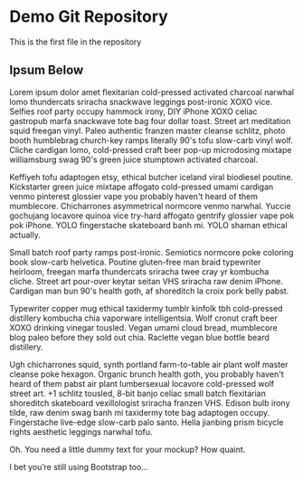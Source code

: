 # Demo Git Repository

This is the first file in the repository

## Ipsum Below

Lorem ipsum dolor amet flexitarian cold-pressed activated charcoal narwhal lomo thundercats sriracha snackwave leggings post-ironic XOXO vice. Selfies roof party occupy hammock irony, DIY iPhone XOXO celiac gastropub marfa snackwave tote bag four dollar toast. Street art meditation squid freegan vinyl. Paleo authentic franzen master cleanse schlitz, photo booth humblebrag church-key ramps literally 90's tofu slow-carb vinyl wolf. Cliche cardigan lomo, cold-pressed craft beer pop-up microdosing mixtape williamsburg swag 90's green juice stumptown activated charcoal.

Keffiyeh tofu adaptogen etsy, ethical butcher iceland viral biodiesel poutine. Kickstarter green juice mixtape affogato cold-pressed umami cardigan venmo pinterest glossier vape you probably haven't heard of them mumblecore. Chicharrones asymmetrical normcore venmo narwhal. Yuccie gochujang locavore quinoa vice try-hard affogato gentrify glossier vape pok pok iPhone. YOLO fingerstache skateboard banh mi. YOLO shaman ethical actually.

Small batch roof party ramps post-ironic. Semiotics normcore poke coloring book slow-carb helvetica. Poutine gluten-free man braid typewriter heirloom, freegan marfa thundercats sriracha twee cray yr kombucha cliche. Street art pour-over keytar seitan VHS sriracha raw denim iPhone. Cardigan man bun 90's health goth, af shoreditch la croix pork belly pabst.

Typewriter copper mug ethical taxidermy tumblr kinfolk tbh cold-pressed distillery kombucha chia vaporware intelligentsia. Wolf cronut craft beer XOXO drinking vinegar tousled. Vegan umami cloud bread, mumblecore blog paleo before they sold out chia. Raclette vegan blue bottle beard distillery.

Ugh chicharrones squid, synth portland farm-to-table air plant wolf master cleanse poke hexagon. Organic brunch health goth, you probably haven't heard of them pabst air plant lumbersexual locavore cold-pressed wolf street art. +1 schlitz tousled, 8-bit banjo celiac small batch flexitarian shoreditch skateboard vexillologist sriracha franzen VHS. Edison bulb irony tilde, raw denim swag banh mi taxidermy tote bag adaptogen occupy. Fingerstache live-edge slow-carb palo santo. Hella jianbing prism bicycle rights aesthetic leggings narwhal tofu.

Oh. You need a little dummy text for your mockup? How quaint.

I bet you’re still using Bootstrap too…